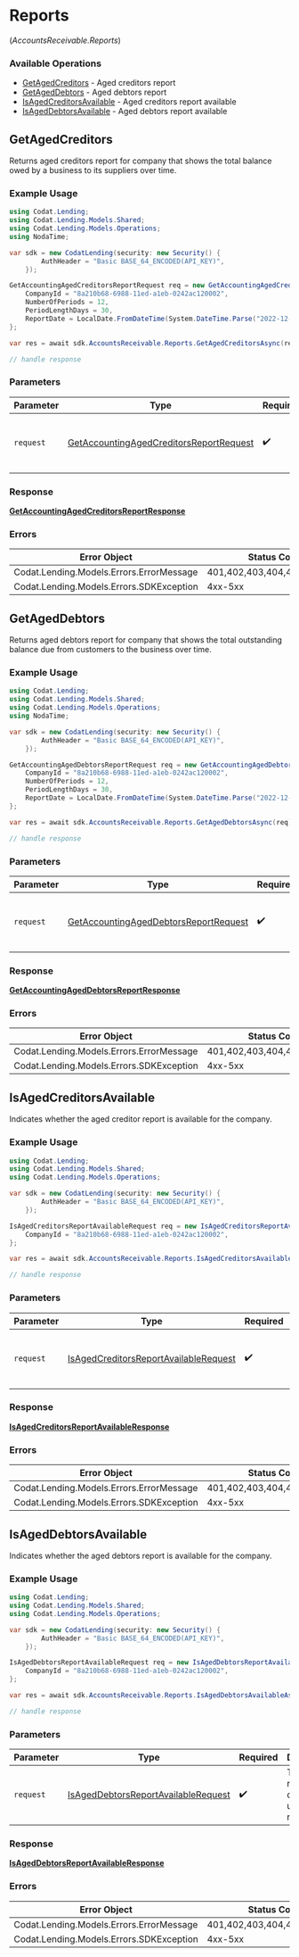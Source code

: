 # Reports
(*AccountsReceivable.Reports*)

### Available Operations

* [GetAgedCreditors](#getagedcreditors) - Aged creditors report
* [GetAgedDebtors](#getageddebtors) - Aged debtors report
* [IsAgedCreditorsAvailable](#isagedcreditorsavailable) - Aged creditors report available
* [IsAgedDebtorsAvailable](#isageddebtorsavailable) - Aged debtors report available

## GetAgedCreditors

Returns aged creditors report for company that shows the total balance owed by a business to its suppliers over time.

### Example Usage

```csharp
using Codat.Lending;
using Codat.Lending.Models.Shared;
using Codat.Lending.Models.Operations;
using NodaTime;

var sdk = new CodatLending(security: new Security() {
        AuthHeader = "Basic BASE_64_ENCODED(API_KEY)",
    });

GetAccountingAgedCreditorsReportRequest req = new GetAccountingAgedCreditorsReportRequest() {
    CompanyId = "8a210b68-6988-11ed-a1eb-0242ac120002",
    NumberOfPeriods = 12,
    PeriodLengthDays = 30,
    ReportDate = LocalDate.FromDateTime(System.DateTime.Parse("2022-12-31")),
};

var res = await sdk.AccountsReceivable.Reports.GetAgedCreditorsAsync(req);

// handle response
```

### Parameters

| Parameter                                                                                                     | Type                                                                                                          | Required                                                                                                      | Description                                                                                                   |
| ------------------------------------------------------------------------------------------------------------- | ------------------------------------------------------------------------------------------------------------- | ------------------------------------------------------------------------------------------------------------- | ------------------------------------------------------------------------------------------------------------- |
| `request`                                                                                                     | [GetAccountingAgedCreditorsReportRequest](../../Models/Operations/GetAccountingAgedCreditorsReportRequest.md) | :heavy_check_mark:                                                                                            | The request object to use for the request.                                                                    |


### Response

**[GetAccountingAgedCreditorsReportResponse](../../Models/Operations/GetAccountingAgedCreditorsReportResponse.md)**
### Errors

| Error Object                             | Status Code                              | Content Type                             |
| ---------------------------------------- | ---------------------------------------- | ---------------------------------------- |
| Codat.Lending.Models.Errors.ErrorMessage | 401,402,403,404,429,500,503              | application/json                         |
| Codat.Lending.Models.Errors.SDKException | 4xx-5xx                                  | */*                                      |

## GetAgedDebtors

Returns aged debtors report for company that shows the total outstanding balance due from customers to the business over time.

### Example Usage

```csharp
using Codat.Lending;
using Codat.Lending.Models.Shared;
using Codat.Lending.Models.Operations;
using NodaTime;

var sdk = new CodatLending(security: new Security() {
        AuthHeader = "Basic BASE_64_ENCODED(API_KEY)",
    });

GetAccountingAgedDebtorsReportRequest req = new GetAccountingAgedDebtorsReportRequest() {
    CompanyId = "8a210b68-6988-11ed-a1eb-0242ac120002",
    NumberOfPeriods = 12,
    PeriodLengthDays = 30,
    ReportDate = LocalDate.FromDateTime(System.DateTime.Parse("2022-12-31")),
};

var res = await sdk.AccountsReceivable.Reports.GetAgedDebtorsAsync(req);

// handle response
```

### Parameters

| Parameter                                                                                                 | Type                                                                                                      | Required                                                                                                  | Description                                                                                               |
| --------------------------------------------------------------------------------------------------------- | --------------------------------------------------------------------------------------------------------- | --------------------------------------------------------------------------------------------------------- | --------------------------------------------------------------------------------------------------------- |
| `request`                                                                                                 | [GetAccountingAgedDebtorsReportRequest](../../Models/Operations/GetAccountingAgedDebtorsReportRequest.md) | :heavy_check_mark:                                                                                        | The request object to use for the request.                                                                |


### Response

**[GetAccountingAgedDebtorsReportResponse](../../Models/Operations/GetAccountingAgedDebtorsReportResponse.md)**
### Errors

| Error Object                             | Status Code                              | Content Type                             |
| ---------------------------------------- | ---------------------------------------- | ---------------------------------------- |
| Codat.Lending.Models.Errors.ErrorMessage | 401,402,403,404,429,500,503              | application/json                         |
| Codat.Lending.Models.Errors.SDKException | 4xx-5xx                                  | */*                                      |

## IsAgedCreditorsAvailable

Indicates whether the aged creditor report is available for the company.

### Example Usage

```csharp
using Codat.Lending;
using Codat.Lending.Models.Shared;
using Codat.Lending.Models.Operations;

var sdk = new CodatLending(security: new Security() {
        AuthHeader = "Basic BASE_64_ENCODED(API_KEY)",
    });

IsAgedCreditorsReportAvailableRequest req = new IsAgedCreditorsReportAvailableRequest() {
    CompanyId = "8a210b68-6988-11ed-a1eb-0242ac120002",
};

var res = await sdk.AccountsReceivable.Reports.IsAgedCreditorsAvailableAsync(req);

// handle response
```

### Parameters

| Parameter                                                                                                 | Type                                                                                                      | Required                                                                                                  | Description                                                                                               |
| --------------------------------------------------------------------------------------------------------- | --------------------------------------------------------------------------------------------------------- | --------------------------------------------------------------------------------------------------------- | --------------------------------------------------------------------------------------------------------- |
| `request`                                                                                                 | [IsAgedCreditorsReportAvailableRequest](../../Models/Operations/IsAgedCreditorsReportAvailableRequest.md) | :heavy_check_mark:                                                                                        | The request object to use for the request.                                                                |


### Response

**[IsAgedCreditorsReportAvailableResponse](../../Models/Operations/IsAgedCreditorsReportAvailableResponse.md)**
### Errors

| Error Object                             | Status Code                              | Content Type                             |
| ---------------------------------------- | ---------------------------------------- | ---------------------------------------- |
| Codat.Lending.Models.Errors.ErrorMessage | 401,402,403,404,429,500,503              | application/json                         |
| Codat.Lending.Models.Errors.SDKException | 4xx-5xx                                  | */*                                      |

## IsAgedDebtorsAvailable

Indicates whether the aged debtors report is available for the company.

### Example Usage

```csharp
using Codat.Lending;
using Codat.Lending.Models.Shared;
using Codat.Lending.Models.Operations;

var sdk = new CodatLending(security: new Security() {
        AuthHeader = "Basic BASE_64_ENCODED(API_KEY)",
    });

IsAgedDebtorsReportAvailableRequest req = new IsAgedDebtorsReportAvailableRequest() {
    CompanyId = "8a210b68-6988-11ed-a1eb-0242ac120002",
};

var res = await sdk.AccountsReceivable.Reports.IsAgedDebtorsAvailableAsync(req);

// handle response
```

### Parameters

| Parameter                                                                                             | Type                                                                                                  | Required                                                                                              | Description                                                                                           |
| ----------------------------------------------------------------------------------------------------- | ----------------------------------------------------------------------------------------------------- | ----------------------------------------------------------------------------------------------------- | ----------------------------------------------------------------------------------------------------- |
| `request`                                                                                             | [IsAgedDebtorsReportAvailableRequest](../../Models/Operations/IsAgedDebtorsReportAvailableRequest.md) | :heavy_check_mark:                                                                                    | The request object to use for the request.                                                            |


### Response

**[IsAgedDebtorsReportAvailableResponse](../../Models/Operations/IsAgedDebtorsReportAvailableResponse.md)**
### Errors

| Error Object                             | Status Code                              | Content Type                             |
| ---------------------------------------- | ---------------------------------------- | ---------------------------------------- |
| Codat.Lending.Models.Errors.ErrorMessage | 401,402,403,404,429,500,503              | application/json                         |
| Codat.Lending.Models.Errors.SDKException | 4xx-5xx                                  | */*                                      |
